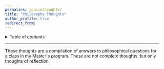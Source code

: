 ```yaml
---
permalink: /philothoughts/
title: "Philosophy Thoughts"
author_profile: true
redirect_from: 
---
```


<details closed markdown="block">
  <summary>
    Table of contents
  </summary>
  {: .text-delta }
1. TOC
{:toc}
</details>

---

These thoughts are a compilation of answers to philosophical questions for a class in my Master's program. These are not complete thoughts, but only thoughts of reflection.